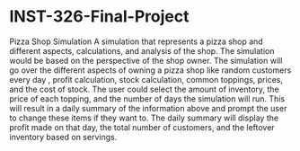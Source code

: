 # INST-326-Final-Project
Pizza Shop Simulation 
A simulation that represents a pizza shop and different aspects, calculations, and analysis of the shop. The simulation would be based on the perspective of the shop owner. The simulation will go over the different aspects of owning a pizza shop like random customers every day , profit calculation, stock calculation, common toppings, prices, and the cost of stock. The user could select the amount of inventory, the price of each topping, and the number of days the simulation will run. This will result in a daily summary of the information above and prompt the user to change these items if they want to. The daily summary will display the profit made on that day, the total number of customers, and the leftover inventory based on servings.

